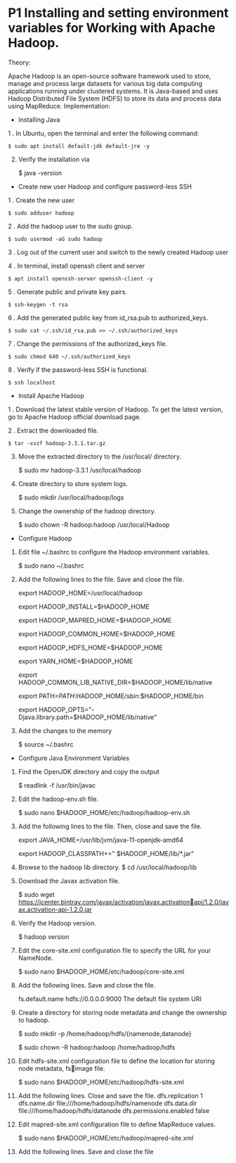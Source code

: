 # P1 Installing and setting environment variables for Working with Apache Hadoop. 

Theory: 

Apache Hadoop is an open-source software framework used to store, manage and process large datasets for various big data computing applications running under clustered systems. It is Java-based and uses Hadoop Distributed File System (HDFS) to store its data and process data using MapReduce. 
Implementation: 


* Installing Java 

1 . In Ubuntu, open the terminal and enter the following command: 
	
	$ sudo apt install default-jdk default-jre -y 

2. Verify the installation via 
	
	$ java -version 

* Create new user Hadoop and configure password-less SSH 

1 . Create the new user 
	
	$ sudo adduser hadoop 

2 . Add the hadoop user to the sudo group. 
	
	$ sudo usermod -aG sudo hadoop 

3 . Log out of the current user and switch to the newly created Hadoop user 

4 . In terminal, install openssh client and server 

	$ apt install openssh-server openssh-client -y 
	
5 . Generate public and private key pairs. 
	
	$ ssh-keygen -t rsa 
	
6 . Add the generated public key from id_rsa.pub to authorized_keys. 

	$ sudo cat ~/.ssh/id_rsa.pub >> ~/.ssh/authorized_keys 
	
7 . Change the permissions of the authorized_keys file. 

	$ sudo chmod 640 ~/.ssh/authorized_keys 
	
8 . Verify if the password-less SSH is functional. 

	$ ssh localhost


* Install Apache Hadoop 

1 . Download the latest stable version of Hadoop. To get the latest version, go to Apache Hadoop official download page. 

2 . Extract the downloaded file. 

	$ tar -xvzf hadoop-3.3.1.tar.gz 

3. Move the extracted directory to the /usr/local/ directory. 
	
	$ sudo mv hadoop-3.3.1 /usr/local/hadoop 

4. Create directory to store system logs. 
	
	$ sudo mkdir /usr/local/hadoop/logs 

5. Change the ownership of the hadoop directory. 
	
	$ sudo chown -R hadoop:hadoop /usr/local/Hadoop
* Configure Hadoop

1. Edit file ~/.bashrc to configure the Hadoop environment variables.

	$ sudo nano ~/.bashrc

2. Add the following lines to the file. Save and close the file.
	
	export HADOOP_HOME=/usr/local/hadoop
	
	export HADOOP_INSTALL=$HADOOP_HOME
	
	export HADOOP_MAPRED_HOME=$HADOOP_HOME
	
	export HADOOP_COMMON_HOME=$HADOOP_HOME
	
	export HADOOP_HDFS_HOME=$HADOOP_HOME
	
	export YARN_HOME=$HADOOP_HOME
	
	export HADOOP_COMMON_LIB_NATIVE_DIR=$HADOOP_HOME/lib/native
	
	export PATH=$PATH:$HADOOP_HOME/sbin:$HADOOP_HOME/bin
	
	export HADOOP_OPTS="-Djava.library.path=$HADOOP_HOME/lib/native"

3. Add the changes to the memory

	$ source ~/.bashrc

* Configure Java Environment Variables

1. Find the OpenJDK directory and copy the output

	$ readlink -f /usr/bin/javac

2. Edit the hadoop-env.sh file.
	
	$ sudo nano $HADOOP_HOME/etc/hadoop/hadoop-env.sh

3. Add the following lines to the file. Then, close and save the file.
	
	export JAVA_HOME=/usr/lib/jvm/java-11-openjdk-amd64

	export HADOOP_CLASSPATH+=" $HADOOP_HOME/lib/*.jar"

4. Browse to the hadoop lib directory.
	$ cd /usr/local/hadoop/lib
	
5. Download the Javax activation file.

	$ sudo wget https://jcenter.bintray.com/javax/activation/javax.activationapi/1.2.0/javax.activation-api-1.2.0.jar

6. Verify the Hadoop version.

	$ hadoop version

7. Edit the core-site.xml configuration file to specify the URL for your NameNode.

	$ sudo nano $HADOOP_HOME/etc/hadoop/core-site.xml

8. Add the following lines. Save and close the file.

	<configuration>
		<property>
			<name>fs.default.name</name>
			<value>hdfs://0.0.0.0:9000</value>
			<description>The default file system URI</description>
		</property>
	</configuration>

9. Create a directory for storing node metadata and change the ownership to hadoop.

	$ sudo mkdir -p /home/hadoop/hdfs/{namenode,datanode}

	$ sudo chown -R hadoop:hadoop /home/hadoop/hdfs

10. Edit hdfs-site.xml configuration file to define the location for storing node metadata, fsimage file.

	$ sudo nano $HADOOP_HOME/etc/hadoop/hdfs-site.xml

11. Add the following lines. Close and save the file.
	<configuration>
		<property>
			<name>dfs.replication</name>
			<value>1</value>
		</property>
		<property>	
			<name>dfs.name.dir</name>
			<value>file:///home/hadoop/hdfs/namenode</value>
		</property>
		<property>
			<name>dfs.data.dir</name>
			<value>file:///home/hadoop/hdfs/datanode</value>
		</property>
		<property>
			<name>dfs.permissions.enabled</name>
			<value>false</value>
			</property>
	</configuration>

12. Edit mapred-site.xml configuration file to define MapReduce values.

	$ sudo nano $HADOOP_HOME/etc/hadoop/mapred-site.xml

13. Add the following lines. Save and close the file

